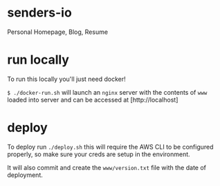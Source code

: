 # senders-io
Personal Homepage, Blog, Resume

# run locally
To run this locally you'll just need docker!

`$ ./docker-run.sh` will launch an `nginx` server with the contents of `www` loaded into server and can be accessed at [http://localhost]

# deploy
To deploy run `./deploy.sh` this will require the AWS CLI to be configured properly, so make sure your creds are setup in the environment.

It will also commit and create the `www/version.txt` file with the date of deployment.
